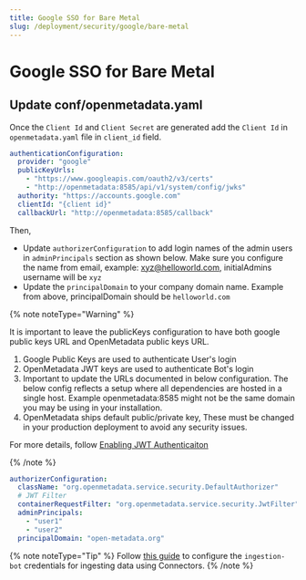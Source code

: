 ```yaml
---
title: Google SSO for Bare Metal
slug: /deployment/security/google/bare-metal
---
```


# Google SSO for Bare Metal

## Update conf/openmetadata.yaml

Once the `Client Id` and `Client Secret` are generated add the `Client Id` in `openmetadata.yaml` file in `client_id` field.

```yaml
authenticationConfiguration:
  provider: "google"
  publicKeyUrls:
    - "https://www.googleapis.com/oauth2/v3/certs"
    - "http://openmetadata:8585/api/v1/system/config/jwks"
  authority: "https://accounts.google.com"
  clientId: "{client id}"
  callbackUrl: "http://openmetadata:8585/callback"
```

Then, 
- Update `authorizerConfiguration` to add login names of the admin users in `adminPrincipals` section as shown below. Make sure you configure the name from email, example: xyz@helloworld.com, initialAdmins username will be ```xyz```
- Update the ```principalDomain``` to your company domain name. Example from above, principalDomain should be ```helloworld.com```


{% note noteType="Warning" %}

It is important to leave the publicKeys configuration to have both google public keys URL and OpenMetadata public keys URL. 

1. Google Public Keys are used to authenticate User's login
2. OpenMetadata JWT keys are used to authenticate Bot's login
3. Important to update the URLs documented in below configuration. The below config reflects a setup where all dependencies are hosted in a single host. Example openmetadata:8585 might not be the same domain you may be using in your installation.
4. OpenMetadata ships default public/private key, These must be changed in your production deployment to avoid any security issues.

For more details, follow [Enabling JWT Authenticaiton](deployment/security/enable-jwt-tokens)

{% /note %}


```yaml
authorizerConfiguration:
  className: "org.openmetadata.service.security.DefaultAuthorizer"
  # JWT Filter
  containerRequestFilter: "org.openmetadata.service.security.JwtFilter"
  adminPrincipals:
    - "user1"
    - "user2"
  principalDomain: "open-metadata.org"
```

{% note noteType="Tip" %}
 Follow [this guide](/how-to-guides/feature-configurations/bots) to configure the `ingestion-bot` credentials for ingesting data using Connectors.
{% /note %}